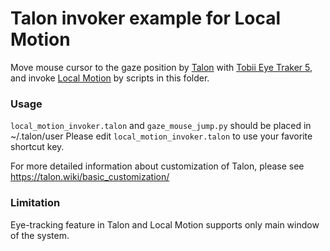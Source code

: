 # Talon invoker example for Local Motion

Move mouse cursor to the gaze position by [Talon](https://talonvoice.com/) with [Tobii Eye Traker 5](https://gaming.tobii.com/product/eye-tracker-5/), and invoke [Local Motion](https://github.com/oyam/local-motion) by scripts in this folder.

### Usage
`local_motion_invoker.talon` and `gaze_mouse_jump.py` should be placed in ~/.talon/user
Please edit `local_motion_invoker.talon` to use your favorite shortcut key.

For more detailed information about customization of Talon, please see https://talon.wiki/basic_customization/

### Limitation
Eye-tracking feature in Talon and Local Motion supports only main window of the system.
